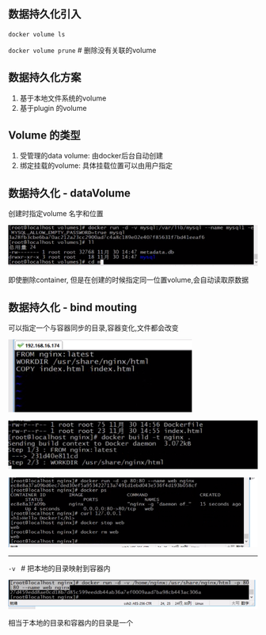 

## 数据持久化引入

`docker volume ls`

`docker volume prune` # 删除没有关联的volume









## 数据持久化方案

1. 基于本地文件系统的volume
2. 基于plugin 的volume



##  Volume 的类型

1. 受管理的data volume: 由docker后台自动创建
2. 绑定挂载的volume: 具体挂载位置可以由用户指定



## 数据持久化 - dataVolume

创建时指定volume 名字和位置

![1576658197766](assets/1576658197766.png)



即使删除container, 但是在创建的时候指定同一位置volume,会自动读取原数据



## 数据持久化 - bind mouting

可以指定一个与容器同步的目录,容器变化,文件都会改变

![1576658716870](assets/1576658716870.png)

![1576658732964](assets/1576658732964.png)

![1576658820395](assets/1576658820395.png)



----

`-v ` # 把本地的目录映射到容器内

![1576658871392](assets/1576658871392.png)

相当于本地的目录和容器内的目录是一个





